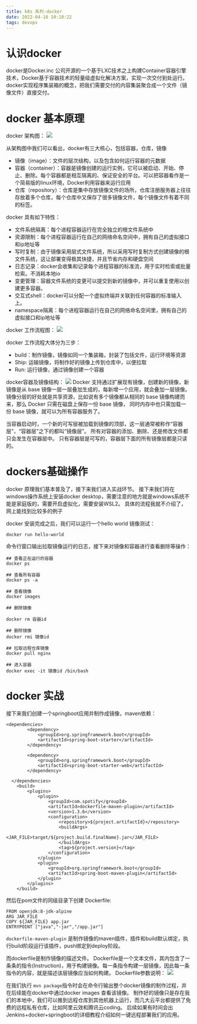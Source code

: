 ```yaml
---
title: k8s 系列-docker
date: 2022-04-16 10:10:22
tags: devops
---
```


# 认识docker
 docker是Docker.inc 公司开源的一个基于LXC技术之上构建Container容器引擎技术，Docker基于容器技术的轻量级虚拟化解决方案，实现一次交付到处运行。
 docker实现程序集装箱的概念，把我们需要交付的内容集装聚合成一个文件（镜像文件）直接交付。

# docker 基本原理

docker 架构图：
![](2022-04-24-21-43-50.png)

从架构图中我们可以看出，docker有三大核心，包括容器，仓库，镜像

- 镜像（image）：文件的层次结构，以及包含如何运行容器的元数据
- 容器（container）：容器是镜像创建的运行实例，它可以被启动、开始、停止、删除。每个容器都是相互隔离的、保证安全的平台。可以把容器看作是一个简易版的linux环境，Docker利用容器来运行应用
- 仓库（repository）：仓库是集中存放镜像文件的场所，仓库注册服务器上往往存放着多个仓库，每个仓库中又保存了很多镜像文件，每个镜像文件有着不同的标签。

 docker 具有如下特性：

- 文件系统隔离：每个进程容器运行在完全独立的根文件系统中
- 资源限制：每个进程容器运行在自己的网络命名空间中，拥有自己的虚拟接口和ip地址等
- 写时复制：由于镜像采用层式文件系统，所以采用写时复制方式创建镜像的根文件系统，这让部署变得极其快捷，并且节省内存和硬盘空间
- 日志记录：docker会收集和记录每个进程容器的标准流，用于实时检索或批量检索。不消耗本地io
- 变更管理：容器文件系统的变更可以提交到新的镜像中，并可以重复使用以创建更多容器。
- 交互式shell：docker可以分配一个虚拟终端并关联到任何容器的标准输入上。
- namespace隔离：每个进程容器运行在自己的网络命名空间里，拥有自己的虚拟接口和ip地址等

docker 工作流程图：
![](2022-04-25-10-35-10.png)

docker 工作流程大体分为三步：
- build：制作镜像，镜像如同一个集装箱，封装了包括文件，运行环境等资源
- Ship: 运输镜像，将制作好的镜像上传到仓库中，以便拉取
- Run: 运行镜像，通过镜像创建一个容器

docker容器及镜像结构：
![](2022-04-25-10-42-06.png)
Docker 支持通过扩展现有镜像，创建新的镜像，新镜像是从 base 镜像一层一层叠加生成的，每新增一个应用，就会叠加一层镜像。
镜像分层的好处就是共享资源，比如说有多个镜像都从相同的 base 镜像构建而来，那么 Docker 只需在磁盘上保存一份 base 镜像，
同时内存中也只需加载一份 base 镜像，就可以为所有容器服务了。

当容器启动时，一个新的可写层被加载到镜像的顶部，这一层通常被称作“容器层”，“容器层”之下的都叫“镜像层”。
所有对容器的添加、删除、还是修改文件都只会发生在容器层中。
只有容器层是可写的，容器层下面的所有镜像层都是只读的。

# dockers基础操作

docker 原理我们基本普及了，接下来我们进入实战环节。
接下来我们将在windows操作系统上安装docker desktop，需要注意的地方就是windows系统不能是家庭版的，需要开启虚拟化，需要安装WSL2。
具体的流程我就不介绍了，网上能找到比较多的例子

docker 安装完成之后，我们可以运行一个hello world 镜像测试：
```
docker run hello-world

```
命令行窗口输出拉取镜像运行的日志，接下来对镜像和容器进行查看删除等操作：

```
## 查看正在运行的容器
docker ps

## 查看所有容器
docker ps -a 

## 查看镜像
docker images

## 删除镜像

docker rm 容器id

## 删除镜像
docker rmi 镜像id

## 拉取远程仓库镜像
docker pull nginx

## 进入容器
docker exec -it 镜像id /bin/bash
```

# docker 实战
接下来我们创建一个springboot应用并制作成镜像，maven依赖：

```
<dependencies>
        <dependency>
            <groupId>org.springframework.boot</groupId>
            <artifactId>spring-boot-starter</artifactId>
        </dependency>
      
        <dependency>
            <groupId>org.springframework.boot</groupId>
            <artifactId>spring-boot-starter-web</artifactId>
        </dependency>
      
  </dependencies>
    <build>
        <plugins>
            <plugin>
                <groupId>com.spotify</groupId>
                <artifactId>dockerfile-maven-plugin</artifactId>
                <version>1.3.6</version>
                <configuration>
                    <repository>${project.artifactId}</repository>
                    <buildArgs>
                        <JAR_FILE>target/${project.build.finalName}.jar</JAR_FILE>
                    </buildArgs>
                    <tag>${project.version}</tag>
                </configuration>
            </plugin>
            <plugin>
                <groupId>org.springframework.boot</groupId>
                <artifactId>spring-boot-maven-plugin</artifactId>
            </plugin>
        </plugins>
    </build>
```
然后在pom文件的同级目录下创建 Dockerfile:

```
FROM openjdk:8-jdk-alpine
ARG JAR_FILE
COPY ${JAR_FILE} app.jar
ENTRYPOINT ["java","-jar","/app.jar"]
```
`dockerfile-maven-plugin` 是制作镜像的maven插件，插件和build默认绑定，执行build阶段运行该插件，push绑定到deploy阶段。

而dockerfile是制作镜像的描述文件。
Dockerfile是一个文本文件，其内包含了一条条的指令(Instruction)，用于构建镜像。每一条指令构建一层镜像，因此每一条指令的内容，就是描述该层镜像应当如何构建。
Dockerfile参数说明：
![](2022-04-25-20-58-17.png)

在我们执行 `mvn package`指令时会在命令行输出整个docker镜像的制作过程，并在后续能在docker中通过docker images 查看该镜像。
制作好的镜像只是存在我们的本地中，我们可以推到远程仓库到其他机器上运行，而几大云平台都提供了免费的远程私有仓库，比如阿里云效和腾讯云coding。
后续如果有时间会出Jenkins+docker+springboot的详细教程介绍如何一键远程部署我们的应用。 
